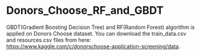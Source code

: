 # Donors_Choose_RF_and_GBDT
GBDT(Gradient Boosting Decision Tree) and RF(Random Forest) algorithm is applied on Donors Choose dataset. You can download the train_data.csv and resources.csv files from here: https://www.kaggle.com/c/donorschoose-application-screening/data.
